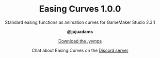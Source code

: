<h1 align="center">Easing Curves 1.0.0</h1>

<p align="center">Standard easing functions as animation curves for GameMaker Studio 2.3.1</p>

<p align="center"><b>@jujuadams</b></p>

<p align="center"><a href="https://github.com/JujuAdams/Easing-Curves/releases/tag/1.0.0">Download the .yymps</a></p>
<p align="center">Chat about Easing Curves on the <a href="https://discord.gg/8krYCqr">Discord server</a></p>
